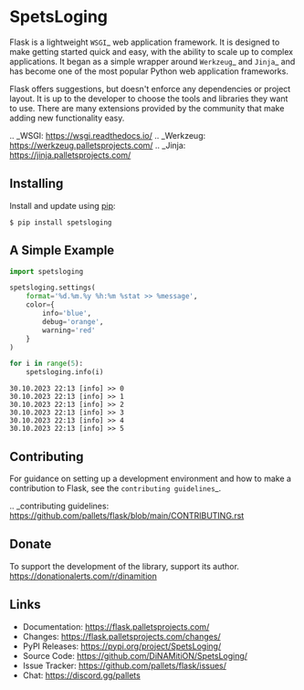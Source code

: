 SpetsLoging
=====

Flask is a lightweight `WSGI`_ web application framework. It is designed
to make getting started quick and easy, with the ability to scale up to
complex applications. It began as a simple wrapper around `Werkzeug`_
and `Jinja`_ and has become one of the most popular Python web
application frameworks.

Flask offers suggestions, but doesn't enforce any dependencies or
project layout. It is up to the developer to choose the tools and
libraries they want to use. There are many extensions provided by the
community that make adding new functionality easy.

.. _WSGI: https://wsgi.readthedocs.io/
.. _Werkzeug: https://werkzeug.palletsprojects.com/
.. _Jinja: https://jinja.palletsprojects.com/


Installing
----------

Install and update using [pip](https://pip.pypa.io/en/stable/getting-started/):
```text
$ pip install spetsloging
```


A Simple Example
----------------


```python
import spetsloging

spetsloging.settings(
    format='%d.%m.%y %h:%m %stat >> %message',
    color={
        info='blue',
        debug='orange',
        warning='red'
    }
)

for i in range(5):
    spetsloging.info(i)
```

```text
30.10.2023 22:13 [info] >> 0
30.10.2023 22:13 [info] >> 1
30.10.2023 22:13 [info] >> 2
30.10.2023 22:13 [info] >> 3
30.10.2023 22:13 [info] >> 4
30.10.2023 22:13 [info] >> 5
```

Contributing
------------

For guidance on setting up a development environment and how to make a
contribution to Flask, see the `contributing guidelines`_.

.. _contributing guidelines: https://github.com/pallets/flask/blob/main/CONTRIBUTING.rst


Donate
------

To support the development of the library, support its author.
https://donationalerts.com/r/dinamition


Links
-----

-   Documentation: https://flask.palletsprojects.com/
-   Changes: https://flask.palletsprojects.com/changes/
-   PyPI Releases: https://pypi.org/project/SpetsLoging/
-   Source Code: https://github.com/DiNAMitiON/SpetsLoging/
-   Issue Tracker: https://github.com/pallets/flask/issues/
-   Chat: https://discord.gg/pallets
